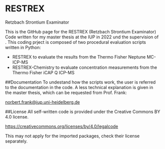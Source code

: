 # RESTREX
Retzbach Strontium Examinator


This is the GitHub page for the RESTREX (Retzbach Strontium Examinator) Code written for my master thesis at the IUP in 2022 und the supervision of . This coding prject is composed of two procedural evaluation scripts written in Python:
- RESTREX to evaluate the results from the Thermo Fisher Neptune MC-ICP-MS
- RESTREX-Chemistry to evaluate concentration measurements from the Thermo Fisher iCAP Q ICP-MS

##Documentation
To undestand how the scripts work, the user is referred to the documentation in the code. A less technical explanation is given in the master thesis, which can be requested from Prof. Frank:

norbert.frank@iup.uni-heidelberg.de

##License
All self-written code is provided under the Creative Commons BY 4.0 license.

https://creativecommons.org/licenses/by/4.0/legalcode

This may not apply for the imported packages, check their license separately.
